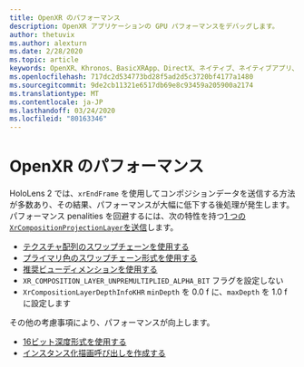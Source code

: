 ```yaml
---
title: OpenXR のパフォーマンス
description: OpenXR アプリケーションの GPU パフォーマンスをデバッグします。
author: thetuvix
ms.author: alexturn
ms.date: 2/28/2020
ms.topic: article
keywords: OpenXR、Khronos、BasicXRApp、DirectX、ネイティブ、ネイティブアプリ、カスタムエンジン、ミドルウェア、パフォーマンス、最適化、GPU デバッグ、RenderDoc、PIX
ms.openlocfilehash: 717dc2d534773bd28f5ad2d5c3720bf4177a1480
ms.sourcegitcommit: 9de2cb11321e6517db69e8c93459a205900a2174
ms.translationtype: MT
ms.contentlocale: ja-JP
ms.lasthandoff: 03/24/2020
ms.locfileid: "80163346"
---
```

# <a name="openxr-performance"></a>OpenXR のパフォーマンス

HoloLens 2 では、`xrEndFrame` を使用してコンポジションデータを送信する方法が多数あり、その結果、パフォーマンスが大幅に低下する後処理が発生します。
パフォーマンス penalities を回避するには、次の特性を持つ[1 つの `XrCompositionProjectionLayer`を送信](openxr-best-practices.md#use-a-single-projection-layer)します。
* [テクスチャ配列のスワップチェーンを使用する](openxr-best-practices.md#render-with-texture-array-and-vprt)
* [プライマリ色のスワップチェーン形式を使用する](openxr-best-practices.md#select-a-swapchain-format)
* [推奨ビューディメンションを使用する](openxr-best-practices.md#render-with-recommended-rendering-parameters-and-frame-timing)
* `XR_COMPOSITION_LAYER_UNPREMULTIPLIED_ALPHA_BIT` フラグを設定しない
* `XrCompositionLayerDepthInfoKHR` `minDepth` を 0.0 f に、`maxDepth` を 1.0 f に設定します

その他の考慮事項により、パフォーマンスが向上します。
* [16ビット深度形式を使用する](openxr-best-practices.md#choose-a-reasonable-depth-range)
* [インスタンス化描画呼び出しを作成する](openxr-best-practices.md#render-with-texture-array-and-vprt)
